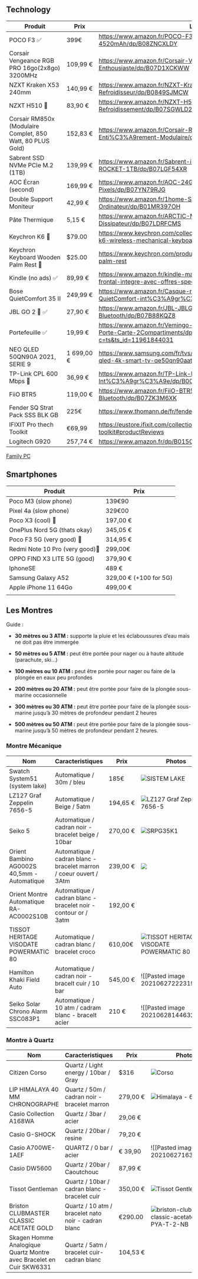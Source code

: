 
## Technology

Produit | Prix | Lien 
---|---|---
POCO F3 ✅ | 399€ | https://www.amazon.fr/POCO-F3-Smartphone-Snapdragon-4520mAh/dp/B08ZNCXLDY
Corsair Vengeance RGB PRO 16go(2x8go) 3200MHz | 109,99 € | https://www.amazon.fr/Corsair-Vengeance-RGB-PRO-Enthousiaste/dp/B07D1XCKWW
NZXT Kraken X53 240mm | 140,99 €  | https://www.amazon.fr/NZXT-Kraken-X53-240mm-Refroidisseur/dp/B0849SJMCW
NZXT H510 👀| 83,90 € | https://www.amazon.fr/NZXT-H510-Bo%C3%AEtier-Compatible-Refroidissement/dp/B07SGWLD2C
Corsair RM850x (Modulaire Complet, 850 Watt, 80 PLUS Gold) | 152,83 €  |https://www.amazon.fr/Corsair-RM850x-Alimentation-Enti%C3%A9rement-Modulaire/dp/B079QCFB1M
Sabrent SSD NVMe PCIe M.2 (1TB) | 139,99 € | https://www.amazon.fr/Sabrent-interne-Rocket-performance-SB-ROCKET-1TB/dp/B07LGF54XR
AOC Écran (second) | 169,99 € | https://www.amazon.fr/AOC-24G2U5-BK-%C3%A9cran-Pixels/dp/B07YN79RJG
Double Support Moniteur | 42,99 € | https://www.amazon.fr/1home-Support-Ecran-Moniteur-Ordinateur/dp/B01MR397OH
Pâte Thermique | 5,15 € | https://www.amazon.fr/ARCTIC-MX-2-2019-Refroidisseur-Dissipateur/dp/B07LDRFCMS
Keychron K6  👀|$79.00| https://www.keychron.com/collections/keyboard/products/keychron-k6-wireless-mechanical-keyboard?variant=31441079730265
Keychron Keyboard Wooden Palm Rest 👀 |$25.00 | https://www.keychron.com/products/keychron-keyboard-wooden-palm-rest
Kindle (no ads) ✅ | 89,99 € | https://www.amazon.fr/kindle-maintenant-avec-un-eclairage-frontal-integre-avec-offres-speciales-noir/dp/B07FQ4XCR1
Bose QuietComfort 35 II | 249,99 € | https://www.amazon.fr/Casque-r%C3%A9duction-Bose-QuietComfort-int%C3%A9gr%C3%A9/dp/B0756GB78C
JBL GO 2 👀 ✅| 27,90 € | https://www.amazon.fr/JBL-JBLGO2BLK-Enceinte-portable-Bluetooth/dp/B07B88KQZ8
Portefeuille ✅| 19,99 € | https://www.amazon.fr/Vemingo-Portefeuille-Porte-Monnaie-Porte-Carte-2Compartiments/dp/B085VQM5WZ?c=ts&ts_id=11961844031
NEO QLED 50QN90A 2021, SERIE 9 | 1 699,00 € |https://www.samsung.com/fr/tvs/qled-tv/qn90a-50-inch-neo-qled-4k-smart-tv-qe50qn90aatxxc/#benefits
TP-Link CPL 600 Mbps 👀| 36,99 € |https://www.amazon.fr/TP-Link-Mbps-Ethernet-Prise-Int%C3%A9gr%C3%A9e/dp/B00BUL8762
FiiO BTR5 |119,00 € | https://www.amazon.fr/FiiO-BTR5-Noir-Portable-Bluetooth/dp/B07ZK3M6XK
Fender SQ Strat Pack SSS BLK GB | 225€ |https://www.thomann.de/fr/fender_sq_strat_pack_sss_blk_gb.htm
IFIXIT Pro thech Toolkit | €69,99 |https://eustore.ifixit.com/collections/toolkits/products/pro-tech-toolkit#productReviews
Logitech G920 | 257,74 € |https://www.amazon.fr/dp/B015CXCRVE?psc=1
[Family PC](https://pcpartpicker.com/list/BpmfBc) 


## Smartphones

| Produit                         | Prix                    |
| ------------------------------- | ----------------------- |
| Poco M3 (slow phone)            | 139€90                  |
| Pixel 4a (slow phone)           | 329€00                  |
| Poco X3  (cool) 💸              | 197,00 €                |
| OnePlus Nord 5G (thats okay)    | 345,05 €                |
| Poco F3 5G (very good) 💸       | 314,95 €                |
| Redmi Note 10 Pro (very good)💸 | 299,00€                 |
| OPPO FIND X3 LITE 5G (good)     | 379,90 €                |
| IphoneSE                        | 489 €                   |
| Samsung Galaxy A52              | 329,00 €  (+100 for 5G) |
| Apple iPhone 11 64Go            | 499,00 €                |
|                                 |                         |


## Les Montres


Guide : 
-   **30 mètres ou 3 ATM :** supporte la pluie et les éclaboussures d’eau mais ne doit pas être immergée  
    
-   **50 mètres ou 5 ATM :** peut être portée pour nager ou à haute altitude (parachute, ski…)  
    
-   **100 mètres ou 10 ATM :** peut être portée pour nager ou faire de la plongée en eaux peu profondes  
    
-   **200 mètres ou 20 ATM :** peut être portée pour faire de la plongée sous-marine occasionnelle  
    
-   **300 mètres ou 30 ATM :** peut être portée pour faire de la plongée sous-marine jusqu’à 30 mètres de profondeur pendant 2 heures  
    
-   **500 mètres ou 50 ATM :** peut être portée pour faire de la plongée sous-marine jusqu’à 50 mètres de profondeur pendant 2 heures.




### Montre Mécanique

| Nom                                         | Caracteristiques                                                    | Prix     | Photos                                                                                                                                                                                                      | Liens                                                                                                                                                                                                                                                                                                                                    |     |
| ------------------------------------------- | ------------------------------------------------------------------- | -------- | ----------------------------------------------------------------------------------------------------------------------------------------------------------------------------------------------------------- | ---------------------------------------------------------------------------------------------------------------------------------------------------------------------------------------------------------------------------------------------------------------------------------------------------------------------------------------- | --- |
| Swatch System51 (system lake)               | Automatique / 30m / bleu                                            | 185€     | ![SISTEM LAKE](https://static.swatch.com/images/product/YIS420/sa000/YIS420_sa000_ec001m.png "SISTEM LAKE")                                                                                                 | [swatchlien](https://www.swatch.com/fr-fr/sistem-lake-yis420/YIS420.html)                                                                                                                                                                                                                                                                |     |
| LZ127 Graf Zeppelin 7656-5                  | Automatique / Beige / 5atm                                          | 194,65 € | ![LZ127 Graf Zeppelin 7656-5](https://ocarat.com/115811-thickbox_default/lz127-graf-zeppelin-7656-5-zeppelin.jpg "LZ127 Graf Zeppelin 7656-5")                                                              | [ zeppelin                                                                          ](https://ocarat.com/lz127-graf-zeppelin-7656-5-zeppelin-20435.html#features)                                                                                                                                                                        |     |
| Seiko 5                                     | Automatique / cadran noir - bracelet beige / 10bar                  | 270,00 € | ![SRPG35K1](https://www.seikoboutique.fr/5277-superZoom/homme-mouvement-automatique-3-aiguilles-cadran-bracelet-nylon.jpg)                                                                                  | [seiko 5](https://www.seikoboutique.fr/seiko-5/1830-homme-mouvement-automatique-3-aiguilles-cadran-bracelet-nylon-srpg35k1.html)                                                                                                                                                                                                         |     |
| Orient Bambino AG0002S 40,5mm - Automatique | Automatique / cadran blanc - bracelet marron  / coeur ouvert / 3Atm | 239,00 € | ![](https://www.timebyme.com/pub/media/catalog/product/cache/01d424180768bdecf0901e111bfbc269/o/r/orient_ra-ag0002s.jpg)                                                                                    | [timebyme](https://www.timebyme.com/fr/orient-man-watch-bambino-white-silver-brown-ag0002s-40-5mm-automatic.html?msclkid=b306891f579a1f7132dfe9c72d7d2c79)                                                                                                                                                                               |     |
| Orient Montre Automatique RA-AC0002S10B     | Automatique / cadran blanc - bracelet noir - contour or / 3atm      | 192,00 € |                                                                                                                                                                                                             | [ amazon                                                                                                                                                                  ](https://www.amazon.fr/Orienter-Bambino-Classique-Automatique-RA-AC0002S10B/dp/B07PT7WNXM)                                                                    |     |
| TISSOT HERITAGE VISODATE POWERMATIC 80      | Automatique / cadran blanc / bracelet croco                         | 610,00€  | ![TISSOT HERITAGE VISODATE POWERMATIC 80](https://www.tissotwatches.com/media/catalog/product/cache/aaadd316e453df5b08f7f4246fad1a9c/T/1/T118.430.16.271.00_R.png "TISSOT HERITAGE VISODATE POWERMATIC 80") | [tissot                                                                                                                                                                                                                                                                       ](https://www.tissotwatches.com/fr-fr/t1184301627100.html) |     |
| Hamilton Khaki Field Auto                   | Automatique / cadran noir - bracelt cuir / 10 bar                   | 545,00 € | ![[Pasted image 20210627222319.png]]                                                                                                                                                                        | [hamilton](https://www.hamiltonwatch.com/fr-fr/h70555533-khaki-field-auto.html)                                                                                                                                                                                                                                                          |     |
| Seiko Solar Chrono Alarm SSC083P1           | Automatique / 10 atm / cadram blanc - bracelt acier                 | 210 €    | ![[Pasted image 20210628144632.png]]                                                                                                                                                                        |[chrono24                                                                                                                                                                                                                                                                                                                                          ](https://www.chrono24.fr/seiko/solar-chrono-alarm-ssc083p1--id19389545.htm)|     |

### Montre à Quartz 

| Nom                                                                 | Caracteristiques                                    | Prix     | Photos                                                                                                                                                                     | Liens                                                                                                                                                                                                                                                                                                                                                                                                                                                                                                                                                                                                                                                                                                    |
| ------------------------------------------------------------------- | --------------------------------------------------- | -------- | -------------------------------------------------------------------------------------------------------------------------------------------------------------------------- | -------------------------------------------------------------------------------------------------------------------------------------------------------------------------------------------------------------------------------------------------------------------------------------------------------------------------------------------------------------------------------------------------------------------------------------------------------------------------------------------------------------------------------------------------------------------------------------------------------------------------------------------------------------------------------------------------------- |
| Citizen Corso                                                       | Quartz / Light energy / 10bar / Gray                | $316     | ![Corso](https://embed.widencdn.net/img/citizenwatch/bjytcwfs9x/960x1200px/Corso.png?u=41zuoe&crop=false&position=t&q=80&color=ffffff00)                                   | [ citizen      ](https://www.citizenwatch.com/us/en/product/BM7100-59H.html?cgid=mens#start=66&sz=48)                                                                                                                                                                                                                                                                                                                                                                                                                                                                                                                                                                                                    |
| LIP  HIMALAYA 40 MM CHRONOGRAPHE                                    | Quartz / 50m / cadran noir - bracelet marron        | 279,00 € | ![Himalaya - 671598](https://www.lip.fr/1729-large_default/himalaya-40-mm-chronographe.jpg "Himalaya - 671598")                                                            | [ lip                                                                                                      ](https://www.lip.fr/fr/735-himalaya-40-mm-chronographe.html)                                                                                                                                                                                                                                                                                                                                                                                                                                                                                                                                 |
| Casio Collection A168WA                                             | Quartz / 3bar / acier                               | 29,06 €  |                                                                                                                                                                            | [ amazon                                                                                                                                                                         ](https://www.amazon.fr/Montre-Mixte-Casio-Collection-A168WA/dp/B000LAKYW8)                                                                                                                                                                                                                                                                                                                                                                                                                                             |
| Casio G-SHOCK                                                       | Quartz / 20bar /   resine                           | 79,20 €  |                                                                                                                                                                            | [amazon](https://www.amazon.fr/Casio-GBD-800-1BER-Horloge/dp/B07GB8M7WJ?ac_md=0-0-Y2FzaW8gZyBzaG9jaw%3D%3D-ac_d_rm)                                                                                                                                                                                                                                                                                                                                                                                                                                                                                                                                                                                      |
| Casio A700WE-1AEF                                                   | QUARTZ / 0 bar / acier                              | € 39,90  | ![[Pasted image 20210627163423.png]]                                                                                                                                       | [casio](https://fr.casio-shop.eu/p/a700we-1aef/)                                                                                                                                                                                                                                                                                                                                                                                                                                                                                                                                                                                                                                                         |
| Casio DW5600                                                        | Quartz / 20bar / Caoutchouc                         | 87,99 €  |                                                                                                                                                                            | [ amazon                                                                                                                                                                                                                                                             ](https://www.amazon.fr/casio-gorillaz-g-shock/dp/B000GY74R2)                                                                                                                                                                                                                                                                                                                                                                       |
| Tissot Gentleman                                                    | Quartz / 10bar /  cadran blanc - bracelet cuir      | 350,00 € | ![Tissot Gentleman](https://www.tissotwatches.com/media/catalog/product/cache/aaadd316e453df5b08f7f4246fad1a9c/T/1/T127.410.16.031.00_R.png "Tissot Gentleman")            | [tissot](https://www.tissotwatches.com/fr-fr/t1274101603100.html)                                                                                                                                                                                                                                                                                                                                                                                                                                                                                                                                                                                                                                        |
| Briston CLUBMASTER CLASSIC ACETATE GOLD                             | Quartz / 10 atm / bracelet nato noir - cadran blanc | €290.00  | ![briston-clubmaster-classic-acetate-17140-PYA-T-2-NB](https://www.briston-watches.com/wp-content/uploads/2019/10/briston-clubmaster-classic-acetate-17140-PYA-T-2-NB.jpg) | [briston](https://www.briston-watches.com/en/product/clubmaster-classic-acetate-gold-17140-pya-t-2-nb/)                                                                                                                                                                                                                                                                                                                                                                                                                                                                                                                                                                                                  |
| Skagen Homme Analogique Quartz Montre avec Bracelet en Cuir SKW6331 | Quartz / 5atm / bracelet cuir- cadran blanc         | 104,53 € |                                                                                                                                                                            | [amazon                                                                                                                                                                                                                                                                                                                                    ](https://www.amazon.fr/Skagen-SKW6331-Montre-Homme/dp/B01M1KAYCC?psc=1&spLa=ZW5jcnlwdGVkUXVhbGlmaWVyPUEzQjg5Q1Y5N1dMOUQzJmVuY3J5cHRlZElkPUEwNTg1NTIyMVRKMU5GRDVRU1o0QSZlbmNyeXB0ZWRBZElkPUExMDM2NTM1MUY4TU0wUlJaTVJTTSZ3aWRnZXROYW1lPXNwX2F0ZiZhY3Rpb249Y2xpY2tSZWRpcmVjdCZkb05vdExvZ0NsaWNrPXRydWU=&linkId=51c6da7735eced654c960df514798b9b&language=fr_FR) | 
